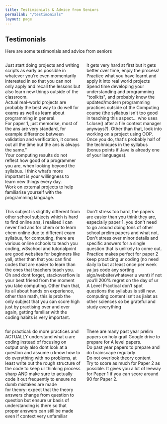 ```yaml
---
title: Testimionials & Advice from Seniors
permalink: "/testimonials"
layout: page
---
```

## Testimonials
Here are some testimonials and advice from seniors

<div style="display: flex; gap: 20px;">
    <div style="flex: 1;">
        <p>
        Just start doing projects and writing scripts as early as possible in whatever you're even momentarily interested in so that you can not only apply and recall the lessons but also learn new things outside of the classroom. <br>
        Actual real-world projects are probably the best way to do well for exams as well as learn about programming in general. <br>
        For paper 1, just memorise, most of the ans are very standard, for example difference between validation and verification, it comes out all the time but the ans is always the same." <br>
        Your computing results do not reflect how good of a programmer you are, when looking beyond the syllabus. I think what’s more important is your willingness to learn new things every day. <br>
        Work on external projects to help familiarise yourself with the programming language. </p>
    </div>
    <div style="flex: 1;">
        <p>
        it gets very hard at first but it gets better over time, enjoy the process! <br>
        Practice what you have learnt and apply it into real world projects <br>
        Spend time developing your understanding and programming "toolkits", and probably know the updated/modern programming practices outside of the Computing course (the syllabus isn't too good in teaching this aspect... who uses f.close() after a file context manager anyways?). Other than that, look into working on a project using OOP. Once you do, that's probably half of the techniques in the syllabus (bonus points if Java is already one of your languages). </p>
    </div>
</div>


<div style="display: flex; gap: 20px;">
    <div style="flex: 1;">
        <p>
        This subject is slightly different from other school subjects which is hard to find online ans, i realised i can never find ans for chem or to learn chem online due to different exam syllabus, for computing, there are various online schools to teach you coding, w3school and tutorialpoint are good websites for beginners like yall, other than that you can find codes that are easier to learn than the ones that teachers teach you. Oh and dont forget, stackoverflow is your best friend from the moment you take computing. Other than that, its all about hands on experience, other than math, this is prob the only subject that you can score high just by practising over and over again, getting familiar with the coding habits is very important. </p>
    </div>
    <div style="flex: 1;">
        <p> 
        Don't stress too hard, the papers are easier than you think they are, especially paper 1. you don't need to go around doing tons of other school prelim papers and what not. Don't stress over minor details and specific answers for a single question that is unlikely to come out. Practice makes perfect for paper 2 <br>
        keep practicing ur coding (no need daily la but at least once per week ya jus code any sorting algo/website/whatever u want) if not you’ll 200% regret on the day of ur A Level Practical don’t spot questions the syllabus is still new. computing content isn’t as jialat as other sciences so be grateful and study everything </p>
    </div>
</div>

<div style="display: flex; gap: 20px;">
    <div style="flex: 1;">
        <p> 
        for practical: do more practices and ACTUALLY understand what u are coding instead of focusing on output only also dont look at a question and assume u know how to do everything with no problems, at least write out the rough structure of the code to keep ur thinking process sharp AND make sure to actually code it out frequently to ensure no dumb mistakes are made <br>
        for theory: expect that the theory answers change from question to question but ensure ur basis of understanding is there so that proper answers can still be made even if context very unfamiliar </p>
    </div>
    <div style="flex: 1;">
        <p>
        There are many past year prelim papers on holy grail Google drive to prepare for A level papers. <br>
        Do past year papers to prepare and do brainscape regularly <br>
        Do not overlook theory content <br>
        Try to score as much for Paper 2 as possible. It gives you a lot of leeway for Paper 1 if you can score around 90 for Paper 2. </p>
    </div>
</div>